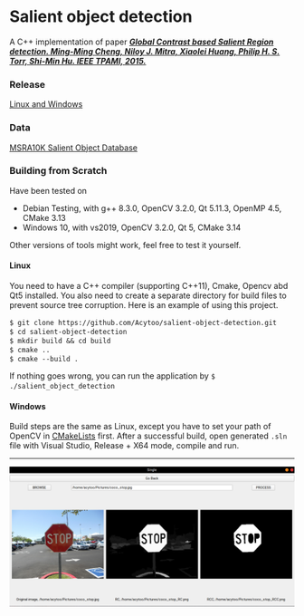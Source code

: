 # Salient object detection

A C++ implementation of paper [***Global Contrast based Salient Region detection. Ming-Ming Cheng, Niloy J. Mitra, Xiaolei Huang, Philip H. S. Torr, Shi-Min Hu. IEEE TPAMI, 2015.*** ](https://mmcheng.net/mftp/Papers/SaliencyTPAMI.pdf)

### Release
[Linux and Windows](https://github.com/Acytoo/salient-object-detection/releases)

### Data
[MSRA10K Salient Object Database](https://mmcheng.net/msra10k/)

### Building from Scratch

Have been tested on 
* Debian Testing, with g++ 8.3.0, OpenCV 3.2.0, Qt 5.11.3, OpenMP 4.5, CMake 3.13
* Windows 10, with vs2019, OpenCV 3.2.0, Qt 5, CMake 3.14

Other versions of tools might work, feel free to test it yourself.

#### Linux
You need to have a C++ compiler (supporting C++11), Cmake, Opencv abd Qt5 installed. You also need to create a separate directory for build files to prevent source tree corruption. 
Here is an example of using this project.
```
$ git clone https://github.com/Acytoo/salient-object-detection.git
$ cd salient-object-detection
$ mkdir build && cd build
$ cmake ..
$ cmake --build .
```
If nothing goes wrong, you can run the application by ```$ ./salient_object_detection``` 

#### Windows
Build steps are the same as Linux, except you have to set your path of OpenCV in [CMakeLists](https://github.com/Acytoo/salient-object-detection/blob/master/CMakeLists.txt) first.
After a successful build, open generated ```.sln``` file with Visual Studio, Release + X64 mode, compile and run.


---
![demo](https://raw.githubusercontent.com/acytoo/salient-object-detection/master/resources/image/screenshot0.png)
